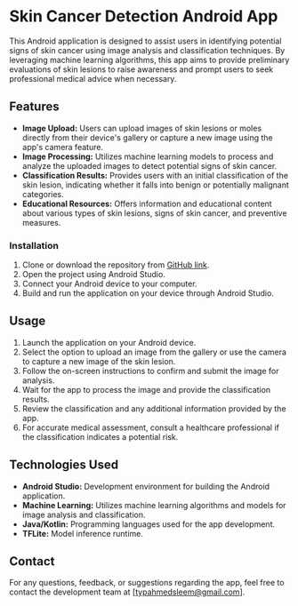 # Skin Cancer Detection Android App

This Android application is designed to assist users in identifying potential signs of skin cancer using image analysis and classification techniques. By leveraging machine learning algorithms, this app aims to provide preliminary evaluations of skin lesions to raise awareness and prompt users to seek professional medical advice when necessary.

## Features

- **Image Upload:** Users can upload images of skin lesions or moles directly from their device's gallery or capture a new image using the app's camera feature.
- **Image Processing:** Utilizes machine learning models to process and analyze the uploaded images to detect potential signs of skin cancer.
- **Classification Results:** Provides users with an initial classification of the skin lesion, indicating whether it falls into benign or potentially malignant categories.
- **Educational Resources:** Offers information and educational content about various types of skin lesions, signs of skin cancer, and preventive measures.

### Installation

1. Clone or download the repository from [GitHub link].
2. Open the project using Android Studio.
3. Connect your Android device to your computer.
4. Build and run the application on your device through Android Studio.

## Usage

1. Launch the application on your Android device.
2. Select the option to upload an image from the gallery or use the camera to capture a new image of the skin lesion.
3. Follow the on-screen instructions to confirm and submit the image for analysis.
4. Wait for the app to process the image and provide the classification results.
5. Review the classification and any additional information provided by the app.
6. For accurate medical assessment, consult a healthcare professional if the classification indicates a potential risk.

## Technologies Used

- **Android Studio:** Development environment for building the Android application.
- **Machine Learning:** Utilizes machine learning algorithms and models for image analysis and classification.
- **Java/Kotlin:** Programming languages used for the app development.
- **TFLite:** Model inference runtime.
## Contact

For any questions, feedback, or suggestions regarding the app, feel free to contact the development team at [typahmedsleem@gmail.com].

[GitHub link]: https://github.com/typ-AhmedSleem/Skin-Cancer-Detection-app.git
[email@example.com]: typahmedsleem@gmail.com
